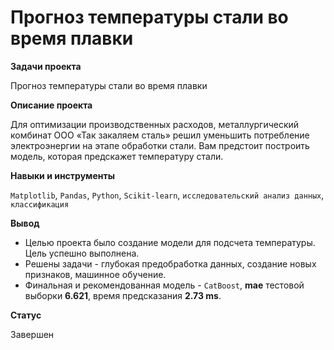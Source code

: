 # Прогноз температуры стали во время плавки

**Задачи проекта**

Прогноз температуры стали во время плавки

**Описание проекта**

Для оптимизации производственных расходов, металлургический комбинат ООО «Так закаляем сталь» решил уменьшить потребление электроэнергии на этапе обработки стали. Вам предстоит построить модель, которая предскажет температуру стали.


**Навыки и инструменты**

`Matplotlib`, `Pandas`, `Python`, `Scikit-learn`, `исследовательский анализ данных`, `классификация`

**Вывод**
* Целью проекта было создание модели для подсчета температуры. Цель успешно выполнена.
* Решены задачи - глубокая предобработка данных, создание новых признаков, машинное обучение.
* Финальная и рекомендованная модель - `CatBoost`, **mae** тестовой выборки **6.621**, время предсказания **2.73 ms**.

**Статус**

Завершен
